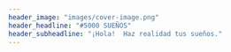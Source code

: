 ```yaml
---
header_image: "images/cover-image.png"
header_headline: "#5000 SUEÑOS"
header_subheadline: "¡Hola!  Haz realidad tus sueños."
---
```

